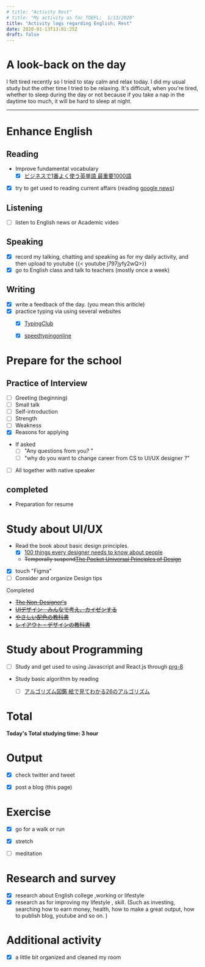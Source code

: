 ```yaml
---
# title: "Activity Rest"
# title: "My activity as for TOEFL;  1/13/2020"
title: "Activity logs regarding English; Rest"
date: 2020-01-13T13:01:25Z
draft: false
---
```


# A look-back on the day

I felt tired recently so I tried to stay calm and relax today. I did my usual study but the other time I tried to be relaxing. It's difficult, when you're tired, whether to sleep during the day or not because if you take a nap in the daytime too much, it will be hard to sleep at night. 












---



# Enhance English

## Reading

- Improve fundamental vocabulary
  - [x] [ビジネスで1番よく使う英単語 最重要1000語](https://www.amazon.co.jp/dp/4863922965/)
- [x] try to get used to reading current affairs (reading [google news](https://news.google.com/))
  <!--[Core 1900](https://www.amazon.co.jp/dp/4862900747/)-->
  <!--[文脈で覚える IELTS英単語 ](https://www.amazon.co.jp/dp/4887246226/)-->

## Listening

- [ ] listen to English news or Academic video 

## Speaking

- [x] record my talking, chatting and speaking as for my daily activity, and then upload to youtube
  {{< youtube j797jyfy2wQ>}}
- [x] go to English class and talk to teachers (mostly once a week)

## Writing

- [x] write a feedback of the day. (you mean this ariticle)
- [x] practice typing via using several websites
  - [x] [TypingClub](https://www.typingclub.com)
  - [x] [speedtypingonline](https://www.speedtypingonline.com/games/type-the-alphabet.php)


# Prepare for the school

## Practice of Interview

- [ ] Greeting (beginning)
- [ ] Small talk
- [ ] Self-introduction
- [ ] Strength
- [ ] Weakness
- [x] Reasons for applying
- If asked
  - [ ] "Any questions from you? "
  - [ ] "why do you want to change career from CS to UI/UX designer ?"
- [ ] All together with native speaker

## completed

- Preparation for resume




# Study about UI/UX

- Read the book about basic design principles.
  - [x] [100 things every designer needs to know about people](https://www.amazon.com/dp/4873115574)
  - ~~Temporally suspend[The Pocket Universal Principles of Design](https://www.amazon.com/dp/1631590405/)~~
- [x] touch "Figma"
- [ ] Consider and organize Design tips

Completed

- ~~[The Non-Designer's](https://www.amazon.com/dp/0133966151/)~~
- ~~[UIデザイン　みんなで考え、カイゼンする](https://www.amazon.co.jp/dp/B07PQF8TBW/)~~
- ~~[やさしい配色の教科書](https://www.amazon.co.jp/dp/4844367714/)~~
- ~~[レイアウト・デザインの教科書](https://www.amazon.co.jp/dp/B07NYN1681/)~~

# Study about Programming

- [ ] Study and get used to using Javascript and React.js through [prg-8](https://prog-8.com/) 
- Study basic algorithm by reading
  - [ ] [アルゴリズム図鑑 絵で見てわかる26のアルゴリズム](https://www.amazon.co.jp/gp/product/4798149772/)


# Total

**Today's Total studying time:    3 hour**



# Output

- [x] check twitter and tweet

- [x] post a blog (this page)

  

# Exercise

- [x] go for a walk or run

- [x] stretch

- [ ] meditation

  


# Research and survey

- [x] research about English college ,working or lifestyle
- [x] research as for improving my lifestyle , skill. (Such as investing, searching how to earn money, health, how to make a great output, how to publish blog, youtube and so on. )

# Additional activity

- [x] a little bit organized and cleaned my room
